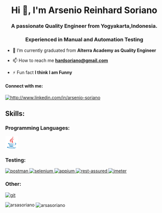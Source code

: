 <h1 align="center">Hi 👋, I'm Arsenio Reinhard Soriano</h1>
<h3 align="center">A passionate Quality Engineer from Yogyakarta,Indonesia.</h3>
<h3 align="center">Experienced in Manual and Automation Testing</h3>

- 🔭 I’m currently graduated from **Alterra Academy as Quality Engineer**

- 📫 How to reach me **hardsoriano@gmail.com**

- ⚡ Fun fact **I think I am Funny**

<h4 align="left">Connect with me:</h4>
<p align="left">
<a href="https://linkedin.com/in/http://www.linkedin.com/in/arsenio-soriano" target="blank"><img align="center" src="https://www.logo.wine/a/logo/LinkedIn/LinkedIn-Logo.wine.svg" alt="http://www.linkedin.com/in/arsenio-soriano" height="40" width="80" /></a>
</p>

<h2 align="left">Skills:</h2>
<h3 align="left">Programming Languages:</h3>
<p align="left"> <a href="https://www.java.com" target="_blank" rel="noreferrer"> <img src="https://raw.githubusercontent.com/devicons/devicon/master/icons/java/java-original.svg" alt="java" width="40" height="40"/> </a> </p>

<h3 align="left">Testing:</h3>
<p align="left"> <a href="https://postman.com" target="_blank" rel="noreferrer"> <img src="https://www.vectorlogo.zone/logos/getpostman/getpostman-icon.svg" alt="postman" width="40" height="40"/> </a> <a href="https://www.selenium.dev" target="_blank" rel="noreferrer"> <img src="https://raw.githubusercontent.com/detain/svg-logos/780f25886640cef088af994181646db2f6b1a3f8/svg/selenium-logo.svg" alt="selenium" width="40" height="40"/> </a> 
<a href="https://appium.io/" target="_blank" rel="noreferrer"> <img src="https://github.com/detain/svg-logos/blob/master/svg/appium.svg" alt="appium" width="40" height="40"/> </a> <a href="https://rest-assured.io/" target="_blank" rel="noreferrer"> <img src="https://github.com/rest-assured/rest-assured.github.io/blob/master/img/logo-transparent.png" alt="rest-assured" width="40" height="40"/> </a> <a href="https://jmeter.apache.org/" target="_blank" rel="noreferrer"> <img src="http://home.apache.org/~fschumacher/jmeter3.svg" alt="jmeter" width="80" height="40"/> </a></p>

<h3 align="left">Other:</h3>
<p align="left"> <a href="https://git-scm.com/" target="_blank" rel="noreferrer"> <img src="https://www.vectorlogo.zone/logos/git-scm/git-scm-icon.svg" alt="git" width="40" height="40"/> </a> </p>

<p><img align="left" src="https://github-readme-stats.vercel.app/api/top-langs?username=arsasoriano&show_icons=true&locale=en&layout=compact" alt="arsasoriano" /></p>

<p>&nbsp;<img align="center" src="https://github-readme-stats.vercel.app/api?username=arsasoriano&show_icons=true&locale=en" alt="arsasoriano" /></p>
